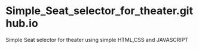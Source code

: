 # Simple_Seat_selector_for_theater.github.io
 Simple Seat selector for theater using simple HTML,CSS and JAVASCRIPT
